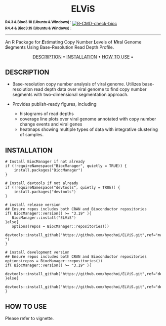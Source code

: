 
<h1 align="center">
  <br>
  <br>
  ELViS
  <br>
</h1> 

<sup><b>R4.3 & Bioc3.18 (Ubuntu & Windows) : </b></sup> [![R-CMD-check-bioc](https://github.com/hyochoi/ELViS/actions/workflows/check-bioc_3.18.yml/badge.svg)](https://github.com/hyochoi/ELViS/actions/workflows/check-bioc_3.18.yml)
<br>
<sup><b>R4.4 & Bioc3.19 (Ubuntu & Windows) : </b></sup>

---------------------------

An R Package for ***E***stimating Copy Number ***L***evels of ***Vi***ral Genome ***S***egments Using Base-Resolution Read Depth Profile.

<p align="center">
  <a href="#description">DESCRIPTION</a> •
  <a href="#installation">INSTALLATION</a> •
  <a href="#how-to-use">HOW TO USE</a> •
</p>

## DESCRIPTION
* Base-resolution copy number analysis of viral genome. Utilizes base-resolution read depth data over viral genome to find copy number segments with two-dimensional segmentation approach.

* Provides publish-ready figures, including
    - histograms of read depths
    - coverage line plots over viral genome annotated with copy number change events and viral genes
    - heatmaps showing multiple types of data with integrative clustering of samples.


## INSTALLATION

```
# Install BiocManager if not already
if (!requireNamespace("BiocManager", quietly = TRUE)) {
    install.packages("BiocManager")
}

# Install devtools if not already
if (!requireNamespace("devtools", quietly = TRUE)) {
    install.packages("devtools")
}

# install release version
## Ensure repos includes both CRAN and Bioconductor repositories
if( BiocManager::version() >= "3.19" ){
   BiocManager::install("ELViS")
}else{
   options(repos = BiocManager::repositories())
   devtools::install_github("https://github.com/hyochoi/ELViS.git",ref="master_bioc_le_3.18 ")
}

# install development version
## Ensure repos includes both CRAN and Bioconductor repositories
options(repos = BiocManager::repositories())
if( BiocManager::version() >= "3.19" ){
   devtools::install_github("https://github.com/hyochoi/ELViS.git",ref="devel")
}else{
   devtools::install_github("https://github.com/hyochoi/ELViS.git",ref="devel_bioc_le_3.18")
}

```


## HOW TO USE

Please refer to vignette.
